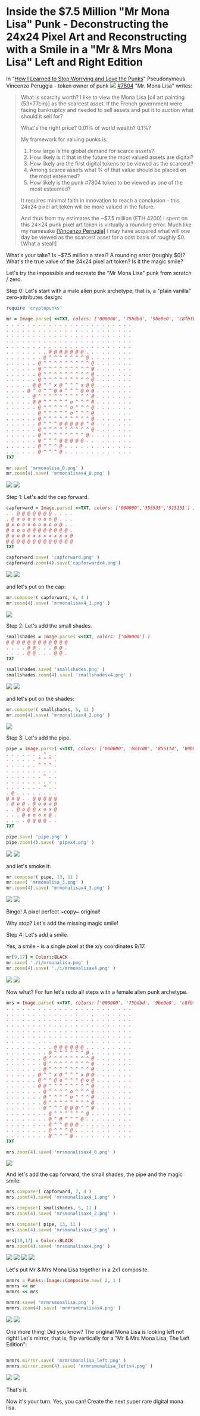 # Inside the $7.5 Million "Mr Mona Lisa" Punk - Deconstructing the 24x24 Pixel Art and Reconstructing with a Smile in a "Mr & Mrs Mona Lisa" Left and Right Edition


In "[How I Learned to Stop Worrying and Love the Punks](https://twitter.com/peruggia_v/status/1370258353830514689)"
Pseudonymous Vincenzo Peruggia - token owner of punk ![](i/punk-7804.png) [#7804](https://www.larvalabs.com/cryptopunks/details/7804) "Mr. Mona Lisa"
writes:


> What is scarcity worth?
> I like to view the Mona Lisa [oil art painting (53×77cm)]
> as the scarcest asset.
> If the French government were facing bankruptcy
> and needed to sell assets and put it to auction
> what should it sell for?
>
>  What's the right price? 0.01% of world wealth? 0.1%?
>
> My framework for valuing punks is:
> 1. How large is the global demand for scarce assets?
> 2. How likely is it that in the future the most valued assets are digital?
> 3. How likely are the first digital tokens to be viewed as the scarcest?
> 4. Among scarce assets what % of that value should be placed on the most esteemed?
> 5. How likely is the punk #7804 token to be viewed as one of the most esteemed?
>
> It requires minimal faith in innovation
> to reach a conclusion - this 24x24 pixel art token
> will be more valued in the future.
>
> And thus from my estimates
> the ~$7.5 million (ETH 4200)
> I spent on this 24×24 punk pixel art token
> is virtually a rounding error.
> Much like my namesake [[Vincenzo Perrugia]](https://en.wikipedia.org/wiki/Vincenzo_Peruggia)
> I may have acquired
> what will one day be viewed
> as the scarcest asset for a cost basis of roughly $0. [What a steal!]


What's your take?
Is ~$7.5 million a steal? A rounding error (roughly $0)?
What's the true value of the 24x24 pixel art token?
Is it the magic smile?


Let's try the impossible and recreate the "Mr Mona Lisa" punk from scratch / zero.


Step 0: Let's start with a male alien punk archetype, that is, a "plain vanilla" zero-attributes design:


``` ruby
require 'cryptopunks'

mr = Image.parse( <<TXT, colors: ['000000', '75bdbd', '9be0e0', 'c8fbfb'] )
. . . . . . . . . . . . . . . . . . . . . . . .
. . . . . . . . . . . . . . . . . . . . . . . .
. . . . . . . . . . . . . . . . . . . . . . . .
. . . . . . . . . . . . . . . . . . . . . . . .
. . . . . . . . . . . . . . . . . . . . . . . .
. . . . . . . . @ @ @ @ @ @ @ . . . . . . . . .
. . . . . . . @ ^ ^ ^ ^ ^ ^ ^ @ . . . . . . . .
. . . . . . @ ^ ^ ^ ^ ^ ^ ^ ^ ^ @ . . . . . . .
. . . . . . @ ^ ^ ^ ^ ^ ^ ^ ^ ^ @ . . . . . . .
. . . . . . @ ^ ^ ^ ^ ^ ^ ^ ^ ^ @ . . . . . . .
. . . . . . @ ^ ^ ^ ^ ^ ^ ^ ^ ^ @ . . . . . . .
. . . . . @ @ ^ ^ x @ ^ ^ ^ x @ @ . . . . . . .
. . . . @ ^ o ^ ^ @ o ^ ^ ^ @ o @ . . . . . . .
. . . . . @ ^ ^ ^ ^ ^ ^ ^ ^ ^ ^ @ . . . . . . .
. . . . . @ @ ^ ^ ^ ^ ^ o ^ ^ ^ @ . . . . . . .
. . . . . . @ ^ ^ ^ ^ ^ o ^ ^ ^ @ . . . . . . .
. . . . . . @ ^ ^ ^ ^ ^ o ^ ^ ^ @ . . . . . . .
. . . . . . @ ^ ^ ^ ^ ^ ^ ^ ^ ^ @ . . . . . . .
. . . . . . @ ^ ^ ^ @ @ @ @ @ ^ @ . . . . . . .
. . . . . . @ ^ ^ ^ ^ ^ ^ ^ ^ ^ @ . . . . . . .
. . . . . . @ ^ ^ ^ ^ ^ ^ ^ ^ @ . . . . . . . .
. . . . . . @ ^ ^ ^ @ @ @ @ @ . . . . . . . . .
. . . . . . @ ^ ^ ^ @ . . . . . . . . . . . . .
. . . . . . @ ^ ^ ^ @ . . . . . . . . . . . . .
TXT

mr.save( 'mrmonalisa_0.png' )
mr.zoom(4).save( 'mrmonalisax4_0.png' )
```

![](i/mrmonalisa_0.png)
![](i/mrmonalisax4_0.png)


Step 1: Let's add the cap forward.

``` ruby
capforward = Image.parse( <<TXT, colors: ['000000','353535','515151'] )
. . @ @ @ @ @ @ @ . . . .
. @ x o o o o o o @ . . .
@ x o o o o o o o o @ . .
@ o o o @ @ @ @ @ @ @ @ .
@ o o @ x x x x x x x x @
@ @ @ @ @ @ @ @ @ @ @ @ @
TXT

capforward.save( 'capforward.png' )
capforward.zoom(4).save('capforwardx4.png')
```

![](i/capforward.png)
![](i/capforwardx4.png)


and let's put on the cap:

``` ruby
mr.compose!( capforward, 6, 4 )
mr.zoom(4).save( 'mrmonalisax4_1.png' )
```

![](i/mrmonalisax4_1.png)



Step 2: Let's add the small shades.

``` ruby
smallshades = Image.parse( <<TXT, colors: ['000000'] )
@ @ @ @ @ @ @ @ @ @ @ @
. . . . @ @ . . . @ @ .
. . . . @ @ . . . @ @ .
TXT

smallshades.save( 'smallshades.png' )
smallshades.zoom(4).save( 'smallshadesx4.png' )
```

![](i/smallshades.png)
![](i/smallshadesx4.png)


and let's put on the shades:

``` ruby
mr.compose!( smallshades, 5, 11 )
mr.zoom(4).save( 'mrmonalisax4_2.png' )
```

![](i/mrmonalisax4_2.png)



Step 3: Let's add the pipe.

``` ruby
pipe = Image.parse( <<TXT, colors: ['000000', '683c08', '855114', 'b9b9b980'] )
. . . . . . . ^ . .
. . . . . . ^ ^ ^ .
. . . . . . ^ ^ ^ .
. . . . . . . . . .
. . . . . . . ^ . .
. . . . . . . . . .
. . . . . . . ^ . .
. @ . . . . . . . .
@ o @ . . @ @ @ @ @
. @ o @ . @ o o o @
. . @ o @ @ x o x @
. . . @ o o o x @ .
. . . . @ @ @ @ . .
TXT

pipe.save( 'pipe.png' )
pipe.zoom(4).save( 'pipex4.png' )
```

![](i/pipe.png)
![](i/pipex4.png)


and let's smoke it:

``` ruby
mr.compose!( pipe, 13, 11 )
mr.save( 'mrmonalisa_3.png' )
mr.zoom(4).save( 'mrmonalisax4_3.png' )
```

![](i/mrmonalisa_3.png)
![](i/mrmonalisax4_3.png)


Bingo! A pixel perfect ~copy~ original!


Why stop? Let's add the missing magic smile!

Step 4: Let's add a smile.

Yes, a smile - is a single pixel at the x/y coordinates 9/17.


``` ruby
mr[9,17] = Color::BLACK
mr.save( './i/mrmonalisa.png' )
mr.zoom(4).save( './i/mrmonalisax4.png' )
```

![](i/mrmonalisa.png)
![](i/mrmonalisax4.png)




Now what? For fun let's redo all steps with
a female alien punk archetype.


``` ruby
mrs = Image.parse( <<TXT, colors: ['000000', '75bdbd', '9be0e0', 'c8fbfb'] )
. . . . . . . . . . . . . . . . . . . . . . . .
. . . . . . . . . . . . . . . . . . . . . . . .
. . . . . . . . . . . . . . . . . . . . . . . .
. . . . . . . . . . . . . . . . . . . . . . . .
. . . . . . . . . . . . . . . . . . . . . . . .
. . . . . . . . . . . . . . . . . . . . . . . .
. . . . . . . . . . . . . . . . . . . . . . . .
. . . . . . . . . @ @ @ @ @ @ . . . . . . . . .
. . . . . . . . @ ^ ^ ^ ^ ^ ^ @ . . . . . . . .
. . . . . . . @ ^ ^ ^ ^ ^ ^ ^ ^ @ . . . . . . .
. . . . . . . @ ^ ^ ^ ^ ^ ^ ^ ^ @ . . . . . . .
. . . . . . . @ ^ ^ ^ ^ ^ ^ ^ ^ @ . . . . . . .
. . . . . . @ ^ ^ x @ ^ ^ ^ x @ @ . . . . . . .
. . . . . . @ ^ ^ @ o ^ ^ ^ @ o @ . . . . . . .
. . . . . . @ @ ^ ^ ^ ^ ^ ^ ^ ^ @ . . . . . . .
. . . . . . . @ ^ ^ ^ ^ o ^ ^ ^ @ . . . . . . .
. . . . . . . @ ^ ^ ^ ^ o ^ ^ ^ @ . . . . . . .
. . . . . . . @ ^ ^ ^ ^ ^ ^ ^ ^ @ . . . . . . .
. . . . . . . @ ^ ^ ^ @ @ @ ^ ^ @ . . . . . . .
. . . . . . . . @ ^ ^ ^ ^ ^ ^ @ . . . . . . . .
. . . . . . . . @ ^ @ ^ ^ ^ @ . . . . . . . . .
. . . . . . . . @ ^ ^ @ @ @ . . . . . . . . . .
. . . . . . . . @ ^ ^ ^ @ . . . . . . . . . . .
. . . . . . . . @ ^ ^ ^ @ . . . . . . . . . . .
TXT

mrs.zoom(4).save( 'mrsmonalisax4_0.png' )
```

![](i/mrsmonalisax4_0.png)


And let's add the cap forward,
the small shades, the pipe and the magic smile:

``` ruby
mrs.compose!( capforward, 7, 4 )
mrs.zoom(4).save( 'mrsmonalisax4_1.png' )

mrs.compose!( smallshades, 5, 11 )
mrs.zoom(4).save( 'mrsmonalisax4_2.png' )

mrs.compose!( pipe, 13, 11 )
mrs.zoom(4).save( 'mrsmonalisax4_3.png' )

mrs[10,17] = Color::BLACK
mrs.zoom(4).save( 'mrsmonalisax4.png' )
```

![](i/mrsmonalisax4_1.png)
![](i/mrsmonalisax4_2.png)
![](i/mrsmonalisax4_3.png)
![](i/mrsmonalisax4.png)


Let's put Mr & Mrs Mona Lisa together in a 2x1 composite.

``` ruby
mrmrs = Punks::Image::Composite.new( 2, 1 )
mrmrs << mr
mrmrs << mrs

mrmrs.save( 'mrmrsmonalisa.png' )
mrmrs.zoom(4).save( 'mrmrsmonalisax4.png' )
```

![](i/mrmrsmonalisa.png)
![](i/mrmrsmonalisax4.png)


One more thing! Did you know?
The original Mona Lisa is looking left not right!
Let's mirror, that is, flip vertically
for a "Mr & Mrs Mona Lisa, The Left Edition":

``` ruby

mrmrs.mirror.save( 'mrmrsmonalisa_left.png' )
mrmrs.mirror.zoom(4).save( 'mrmrsmonalisa_leftx4.png' )
```

![](i/mrmrsmonalisa_left.png)
![](i/mrmrsmonalisa_leftx4.png)


That's it.

Now it's your turn. Yes, you can!
Create the next super rare digital mona lisa.
